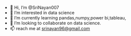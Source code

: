 - 👋 Hi, I’m @SriNayan007
- 👀 I’m interested in data science
- 🌱 I’m currently learning pandas,numpy,power bi,tableau,
- 💞️ I’m looking to collaborate on data science.
- 📫 reach me at srinayan96@gmail.com

<!---
SriNayan007/SriNayan007 is a ✨ special ✨ repository because its `README.md` (this file) appears on your GitHub profile.
You can click the Preview link to take a look at your changes.
--->

